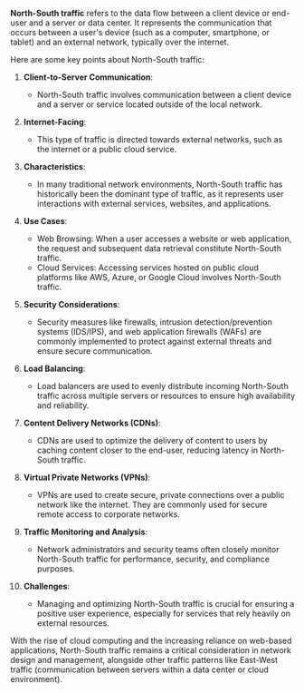 **North-South traffic** refers to the data flow between a client device or end-user and a server or data center. It represents the communication that occurs between a user's device (such as a computer, smartphone, or tablet) and an external network, typically over the internet.

Here are some key points about North-South traffic:

1. **Client-to-Server Communication**:
   - North-South traffic involves communication between a client device and a server or service located outside of the local network.

2. **Internet-Facing**:
   - This type of traffic is directed towards external networks, such as the internet or a public cloud service.

3. **Characteristics**:
   - In many traditional network environments, North-South traffic has historically been the dominant type of traffic, as it represents user interactions with external services, websites, and applications.

4. **Use Cases**:
   - Web Browsing: When a user accesses a website or web application, the request and subsequent data retrieval constitute North-South traffic.
   - Cloud Services: Accessing services hosted on public cloud platforms like AWS, Azure, or Google Cloud involves North-South traffic.

5. **Security Considerations**:
   - Security measures like firewalls, intrusion detection/prevention systems (IDS/IPS), and web application firewalls (WAFs) are commonly implemented to protect against external threats and ensure secure communication.

6. **Load Balancing**:
   - Load balancers are used to evenly distribute incoming North-South traffic across multiple servers or resources to ensure high availability and reliability.

7. **Content Delivery Networks (CDNs)**:
   - CDNs are used to optimize the delivery of content to users by caching content closer to the end-user, reducing latency in North-South traffic.

8. **Virtual Private Networks (VPNs)**:
   - VPNs are used to create secure, private connections over a public network like the internet. They are commonly used for secure remote access to corporate networks.

9. **Traffic Monitoring and Analysis**:
   - Network administrators and security teams often closely monitor North-South traffic for performance, security, and compliance purposes.

10. **Challenges**:
    - Managing and optimizing North-South traffic is crucial for ensuring a positive user experience, especially for services that rely heavily on external resources.

With the rise of cloud computing and the increasing reliance on web-based applications, North-South traffic remains a critical consideration in network design and management, alongside other traffic patterns like East-West traffic (communication between servers within a data center or cloud environment).
